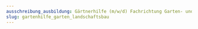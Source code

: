 ```yaml
---
ausschreibung_ausbildung: Gärtnerhilfe (m/w/d) Fachrichtung Garten- und Landschaftsbau
slug: gartenhilfe_garten_landschaftsbau
---
```


